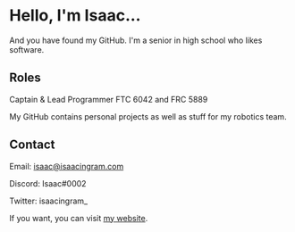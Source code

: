 Hello, I'm Isaac...
=====
And you have found my GitHub. I'm a senior in high school who likes software.

Roles
---
Captain & Lead Programmer FTC 6042 and FRC 5889

My GitHub contains personal projects as well as stuff for my robotics team.

Contact
---
Email: isaac@isaacingram.com

Discord: Isaac#0002

Twitter: isaacingram_

If you want, you can visit [my website](https://isaacingram.dev).
